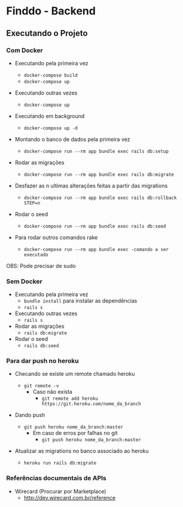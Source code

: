 # Finddo - Backend

## Executando o Projeto

### Com Docker

- Executando pela primeira vez
  - `docker-compose build`
  - `docker-compose up`
  
- Executando outras vezes
  - `docker-compose up`
  
- Executando em background
  - `docker-compose up -d`


- Montando o banco de dados pela primeira vez
  - `docker-compose run --rm app bundle exec rails db:setup`

- Rodar as migrações
  - `docker-compose run --rm app bundle exec rails db:migrate`
  
- Desfazer as n ultimas alterações feitas a partir das migrations
  - `docker-compose run --rm app bundle exec rails db:rollback STEP=n`
  
- Rodar o seed
  - `docker-compose run --rm app bundle exec rails db:seed`
  
- Para rodar outros comandos rake
  - `docker-compose run --rm app bundle exec -comando a ser executado` 
  
  
OBS: Pode precisar de sudo


### Sem Docker

- Executando pela primeira vez
  - `bundle install` para instalar as dependências
  - `rails s`
- Executando outras vezes
  - `rails s`
- Rodar as migrações
  - `rails db:migrate`
- Rodar o seed
  - `rails db:seed`


### Para dar push no heroku

- Checando se existe um remote chamado heroku
  - `git remote -v`
    - Caso não exista
      - `git remote add heroku https://git.heroku.com/nome_da_branch`

- Dando push
  - `git push heroku nome_da_branch:master`
    - Em caso de erros por falhas no git
      - `git push heroku nome_da_branch:master`

- Atualizar as migrations no banco associado ao heroku
  - `heroku run rails db:migrate`


### Referências documentais de APIs

- Wirecard (Procurar por Marketplace)
  - http://dev.wirecard.com.br/reference
